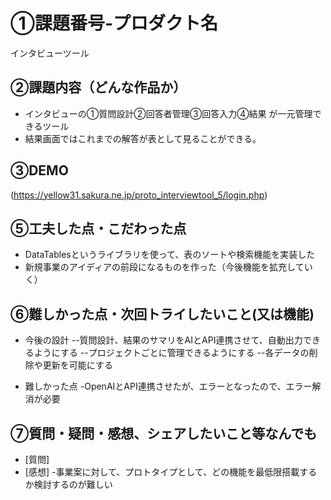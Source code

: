 # ①課題番号-プロダクト名

インタビューツール

## ②課題内容（どんな作品か）

- インタビューの①質問設計②回答者管理③回答入力④結果 が一元管理できるツール
- 結果画面ではこれまでの解答が表として見ることができる。


## ③DEMO
(https://yellow31.sakura.ne.jp/proto_interviewtool_5/login.php)


## ⑤工夫した点・こだわった点

- DataTablesというライブラリを使って、表のソートや検索機能を実装した
- 新規事業のアイディアの前段になるものを作った（今後機能を拡充していく）

## ⑥難しかった点・次回トライしたいこと(又は機能)

- 今後の設計
 --質問設計、結果のサマリをAIとAPI連携させて、自動出力できるようにする
 --プロジェクトごとに管理できるようにする
 --各データの削除や更新を可能にする

- 難しかった点
 -OpenAIとAPI連携させたが、エラーとなったので、エラー解消が必要

## ⑦質問・疑問・感想、シェアしたいこと等なんでも

- [質問]
- [感想]
 -事業案に対して、プロトタイプとして、どの機能を最低限搭載するか検討するのが難しい

